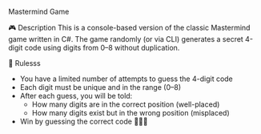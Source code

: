 Mastermind Game 

🎮 Description
This is a console-based version of the classic Mastermind game written in C#. The game randomly (or via CLI) generates a secret 4-digit code using digits from 0–8 without duplication.

🧠 Rulesss
- You have a limited number of attempts to guess the 4-digit code
- Each digit must be unique and in the range (0–8)
- After each guess, you will be told:
  - How many digits are in the correct position (well-placed)
  - How many digits exist but in the wrong position (misplaced)
- Win by guessing the correct code 🎉🎉🎉

